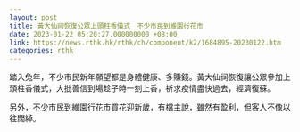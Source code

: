 ```yaml
---
layout: post
title: 黃大仙祠恢復公眾上頭柱香儀式　不少市民到維園行花市
date: 2023-01-22 05:20:27.000000000 +08:00
link: https://news.rthk.hk/rthk/ch/component/k2/1684895-20230122.htm
categories: rthk
---
```


踏入兔年，不少市民新年願望都是身體健康、多賺錢。黃大仙祠恢復讓公眾參加上頭柱香儀式，大批善信到場趁子時一刻上香，祈求疫情盡快過去，經濟復蘇。

另外，不少市民到維園行花市買花迎新歲，有檔主說，雖然有盈利，但客人不像以往闊綽。
